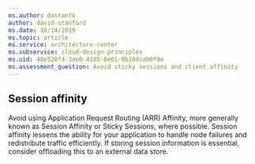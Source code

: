 ```yaml
---
ms.author: dastanfo
author: david-stanford
ms.date: 10/14/2019
ms.topic: article
ms.service: architecture-center
ms.subservice: cloud-design-principles
ms.uid: 48e520f4-3ae0-4185-8e61-0b194cab0f9e
ms.assessment_question: Avoid sticky sessions and client affinity
---
```

## Session affinity

Avoid using Application Request Routing (ARR) Affinity, more generally known as Session Affinity or Sticky Sessions, where possible. Session affinity lessens the ability for your application to handle node failures and redistribute traffic efficiently. If storing session information is essential, consider offloading this to an external data store.
